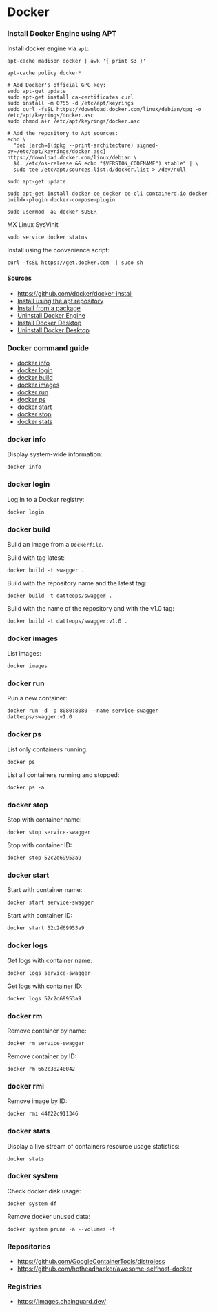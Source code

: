 # Docker

### Install Docker Engine using APT

Install docker engine via `apt`:
```shell
apt-cache madison docker | awk '{ print $3 }'

apt-cache policy docker*
```

```shell
# Add Docker's official GPG key:
sudo apt-get update
sudo apt-get install ca-certificates curl
sudo install -m 0755 -d /etc/apt/keyrings
sudo curl -fsSL https://download.docker.com/linux/debian/gpg -o /etc/apt/keyrings/docker.asc
sudo chmod a+r /etc/apt/keyrings/docker.asc
```

```shell
# Add the repository to Apt sources:
echo \
  "deb [arch=$(dpkg --print-architecture) signed-by=/etc/apt/keyrings/docker.asc] https://download.docker.com/linux/debian \
  $(. /etc/os-release && echo "$VERSION_CODENAME") stable" | \
  sudo tee /etc/apt/sources.list.d/docker.list > /dev/null

sudo apt-get update

sudo apt-get install docker-ce docker-ce-cli containerd.io docker-buildx-plugin docker-compose-plugin

sudo usermod -aG docker $USER
```

MX Linux SysVinit
```shell
sudo service docker status
```

Install using the convenience script:
```shell
curl -fsSL https://get.docker.com  | sudo sh
```

#### Sources

- https://github.com/docker/docker-install
- [Install using the apt repository](https://docs.docker.com/engine/install/debian/#install-using-the-repository)
- [Install from a package](https://docs.docker.com/engine/install/debian/#install-from-a-package)
- [Uninstall Docker Engine](https://docs.docker.com/engine/install/debian/#uninstall-docker-engine)
- [Install Docker Desktop](https://docs.docker.com/desktop/install/linux/debian/#install-docker-desktop)
- [Uninstall Docker Desktop](https://docs.docker.com/desktop/uninstall/)

### Docker command guide

<!-- TOC -->

- [docker info](#docker-info)
- [docker login](#docker-login)
- [docker build](#docker-build)
- [docker images](#docker-images)
- [docker run](#docker-run)
- [docker ps](#docker-ps)
- [docker start](#docker-start)
- [docker stop](#docker-stop)
- [docker stats](#docker-stats)

### docker info

Display system-wide information:
```shell
docker info
```

### docker login

Log in to a Docker registry:
```shell
docker login
```

### docker build

Build an image from a `Dockerfile`.

Build with tag latest:
```shell
docker build -t swagger .
```

Build with the repository name and the latest tag:
```shell
docker build -t datteops/swagger .
```

Build with the name of the repository and with the v1.0 tag:
```shell
docker build -t datteops/swagger:v1.0 .
```

### docker images

List images:
```shell
docker images
```

### docker run

Run a new container:
```shell
docker run -d -p 8080:8080 --name service-swagger datteops/swagger:v1.0
```

### docker ps

List only containers running:
```shell
docker ps
```

List all containers running and stopped:
```shell
docker ps -a
```

### docker stop

Stop with container name:
```shell
docker stop service-swagger
```

Stop with container ID:
```shell
docker stop 52c2d69953a9
```

### docker start

Start with container name:
```shell
docker start service-swagger
```

Start with container ID:
```shell
docker start 52c2d69953a9
```

### docker logs

Get logs with container name:
```shell
docker logs service-swagger
```

Get logs with container ID:
```shell
docker logs 52c2d69953a9
```

### docker rm

Remove container by name:
```shell
docker rm service-swagger
```

Remove container by ID:
```shell
docker rm 662c38240042
```

### docker rmi

Remove image by ID:
```shell
docker rmi 44f22c911346
```

### docker stats

Display a live stream of containers resource usage statistics:
```shell
docker stats
```

### docker system

Check docker disk usage:
```shell
docker system df
```

Remove docker unused data:
```shell
docker system prune -a --volumes -f
```

### Repositories

- https://github.com/GoogleContainerTools/distroless
- https://github.com/hotheadhacker/awesome-selfhost-docker

### Registries

- https://images.chainguard.dev/
